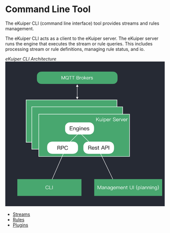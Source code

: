 # Command Line Tool

The eKuiper CLI (command line interface) tool provides streams and rules management.

The eKuiper CLI acts as a client to the eKuiper server. The eKuiper server runs the engine that executes the stream or rule queries. This includes processing stream or rule definitions, managing rule status, and io.

*eKuiper CLI Architecture*
![CLI Arch](./resources/arch.png)

- [Streams](streams.md)
- [Rules](rules.md)
- [Plugins](plugins.md)
